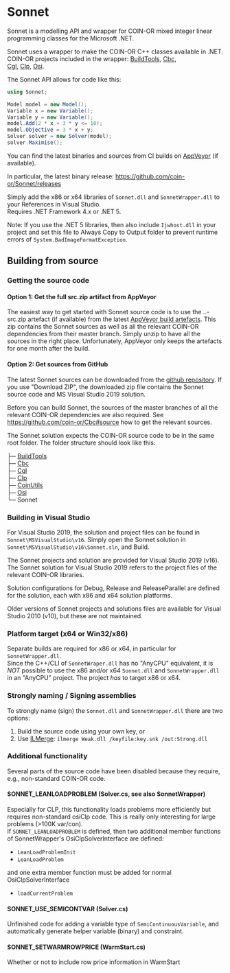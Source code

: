 # Sonnet

Sonnet is a modelling API and wrapper for COIN-OR mixed integer linear programming classes for the Microsoft .NET.

Sonnet uses a wrapper to make the COIN-OR C++ classes available in .NET.  
COIN-OR projects included in the wrapper: 
[BuildTools](https://github.com/coin-or-tools/BuildTools), 
[Cbc](https://github.com/coin-or/Cbc),  
[Cgl](https://github.com/coin-or/Cgl), 
[Clp](https://github.com/coin-or/Clp), 
[Osi](https://github.com/coin-or/Osi).

The Sonnet API allows for code like this:

```C#
using Sonnet;  

Model model = new Model();
Variable x = new Variable();
Variable y = new Variable();
model.Add(2 * x + 3 * y <= 10);
model.Objective = 3 * x + y;
Solver solver = new Solver(model);
solver.Maximise();
```

You can find the latest binaries and sources from CI builds on [AppVeyor](https://ci.appveyor.com/project/coin-or/sonnet/build/artifacts) (if available).

In particular, the latest binary release:
https://github.com/coin-or/Sonnet/releases

Simply add the x86 or x64 libraries of `Sonnet.dll` and `SonnetWrapper.dll` to your References in Visual Studio.  
Requires .NET Framework 4.x or .NET 5. 

Note: If you use the .NET 5 libraries, then also include `Ijwhost.dll` in your project and set this file to Always Copy to Output folder to prevent runtime errors of `System.BadImageFormatException`.


## Building from source

### Getting the source code

#### Option 1: Get the full src.zip artifact from AppVeyor
The easiest way to get started with Sonnet source code is to use the ..-src.zip artefact (if available) from the latest 
[AppVeyor build artefacts](https://ci.appveyor.com/project/coin-or/sonnet/build/artifacts). This zip contains the Sonnet sources as well as all the relevant COIN-OR dependencies from their master branch. 
Simply unzip to have all the sources in the right place.
Unfortunately, AppVeyor only keeps the artefacts for one month after the build.

#### Option 2: Get sources from GitHub
The latest Sonnet sources can be downloaded from the [github repository](https://github.com/coin-or/Sonnet).
If you use "Download ZIP", the downloaded zip file contains the Sonnet source code and MS Visual Studio 2019 solution. 

Before you can build Sonnet, the sources of the master branches of all the relevant COIN-OR dependencies are also required. 
See https://github.com/coin-or/Cbc#source how to get the relevant sources. 

The Sonnet solution expects the COIN-OR source code to be in the same root folder. 
The folder structure should look like this:

├─ [BuildTools](https://github.com/coin-or-tools/BuildTools)  
├─ [Cbc](https://github.com/coin-or/Cbc)  
├─ [Cgl](https://github.com/coin-or/Cgl)  
├─ [Clp](https://github.com/coin-or/Clp)  
├─ [CoinUtils](https://github.com/coin-or/CoinUtils)  
├─ [Osi](https://github.com/coin-or/Osi)  
└─ Sonnet  

### Building in Visual Studio
For Visual Studio 2019, the solution and project files can be found in `Sonnet\MSVisualStudio\v16`.
Simply open the Sonnet solution in `Sonnet\MSVisualStudio\v16\Sonnet.sln`, and Build. 

The Sonnet projects and solution are provided for Visual Studio 2019 (v16).
The Sonnet solution for Visual Studio 2019 refers to the project files of the relevant COIN-OR libraries.

Solution configurations for Debug, Release and ReleaseParallel are defined for the solution, each with x86 and x64 solution platforms.

Older versions of Sonnet projects and solutions files are available for Visual Studio 2010 (v10), but these are not maintained.

### Platform target (x64 or Win32/x86)

Separate builds are required for x86 or x64, in particular for `SonnetWrapper.dll`.  
Since the C++/CLI of `SonnetWraper.dll` has no "AnyCPU" equivalent, it is *NOT* possible to use
the x86 and/or x64 `Sonnet.dll` and `SonnetWrapper.dll` in an "AnyCPU" project. The project *has* to target x86 or x64.


### Strongly naming / Signing assemblies

To strongly name (sign) the `Sonnet.dll` and `SonnetWrapper.dll` there are two options:
1) Build the source code using your own key, or
2) Use [ILMerge](https://github.com/dotnet/ILMerge/blob/master/ilmerge-manual.md):
   `ilmerge Weak.dll /keyfile:key.snk /out:Strong.dll`  


### Additional functionality

Several parts of the source code have been disabled because they require, e.g., non-standard COIN-OR code.


#### SONNET_LEANLOADPROBLEM (Solver.cs, see also SonnetWrapper)

Especially for CLP, this functionality loads problems more efficiently but requires
non-standard osiClp code. This is really only interesting for large problems (>100K var/con).  
If `SONNET_LEANLOADPROBLEM` is defined, then two additional member functions of SonnetWrapper's OsiClpSolverInterface are defined:
- `LeanLoadProblemInit`
- `LeanLoadProblem`  

and one extra member function must be added for normal OsiClpSolverInterface
- `loadCurrentProblem`
  

#### SONNET_USE_SEMICONTVAR (Solver.cs)

  Unfinished code for adding a variable type of `SemiContinuousVariable`, and automatically generate
  helper variable (binary) and constraint.


#### SONNET_SETWARMROWPRICE (WarmStart.cs)

Whether or not to include row price information in WarmStart

